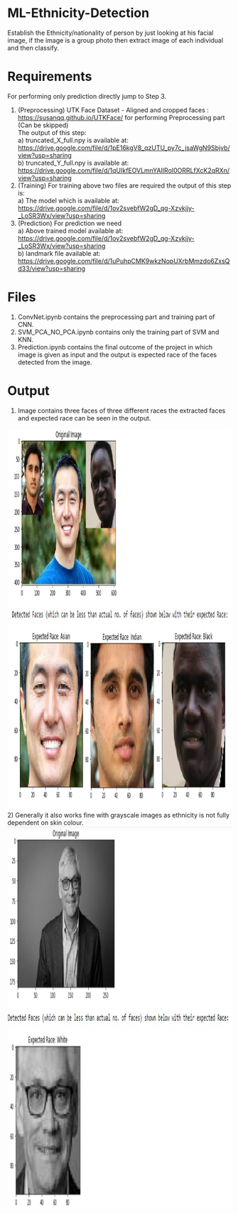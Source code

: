 # ML-Ethnicity-Detection
Establish the Ethnicity/nationality of person by just looking at his facial image, if the image is a group photo then extract image of each individual and then classify.
# Requirements
For performing only prediction directly jump to Step 3.
1. (Preprocessing) UTK Face Dataset - Aligned and cropped faces : https://susanqq.github.io/UTKFace/ for performing Preprocessing part (Can be skipped)
<br>The output of this step:<br>
a) truncated_X_full.npy is available at:<br> https://drive.google.com/file/d/1pE16kgV8_qzUTU_py7c_jsaWgN9Sbjvb/view?usp=sharing<br>
b) truncated_Y_full.npy is available at:<br> https://drive.google.com/file/d/1qUIkfEOVLmnYAlIRoI0ORRLfXcK2qRXn/view?usp=sharing
2. (Training) For training above two files are required the output of this step is: <br>
a) The model which is available at:<br> https://drive.google.com/file/d/1ov2svebfW2gD_qg-Xzvkjjy-_LoSR3Wx/view?usp=sharing
3. (Prediction) For prediction we need <br>
a) Above trained model available at:<br> https://drive.google.com/file/d/1ov2svebfW2gD_qg-Xzvkjjy-_LoSR3Wx/view?usp=sharing <br>
b) landmark file available at:<br> https://drive.google.com/file/d/1uPuhpCMK9wkzNopUXrbMmzdo6ZxsQd33/view?usp=sharing <br>
# Files
1) ConvNet.ipynb contains the preprocessing part and training part of CNN.
2) SVM_PCA_NO_PCA.ipynb contains only the training part of SVM and KNN.
3) Prediction.ipynb contains the final outcome of the project in which image is given as input and the output is expected race of the faces detected from the image. 
# Output
1) Image contains three faces of three different races the extracted faces and expected race can be seen in the output.
<img alt="Image 1" src = "group.jpg" width="1380" height="860">
2) Generally it also works fine with grayscale images as ethnicity is not fully dependent on skin colour.
<img alt="Image 2" src = "grayscale.jpg" width="800" height="860">
